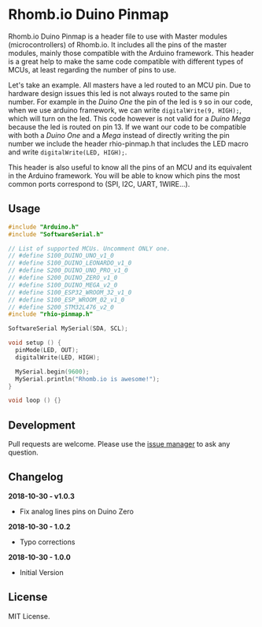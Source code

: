 # Rhomb.io Duino Pinmap

Rhomb.io Duino Pinmap is a header file to use with Master modules (microcontrollers) of Rhomb.io. It includes all the pins of the master modules, mainly those compatible with the Arduino framework. This header is a great help to make the same code compatible with different types of MCUs, at least regarding the number of pins to use.

Let's take an example. All masters have a led routed to an MCU pin. Due to hardware design issues this led is not always routed to the same pin number.  For example in the _Duino One_ the pin of the led is `9` so in our code, when we use arduino framework, we can write `digitalWrite(9, HIGH);`, which will turn on the led. This code however is not valid for a _Duino Mega_ because the led is routed on pin 13. If we want our code to be compatible with both a _Duino One_ and a _Mega_ instead of directly writing the pin number we include the header rhio-pinmap.h that includes the LED macro and write `digitalWrite(LED, HIGH);`.

This header is also useful to know all the pins of an MCU and its equivalent in the Arduino framework. You will be able to know which pins the most common ports correspond to (SPI, I2C, UART, 1WIRE...).

## Usage
```C
#include "Arduino.h"
#include "SoftwareSerial.h"

// List of supported MCUs. Uncomment ONLY one.
// #define S100_DUINO_UNO_v1_0
// #define S100_DUINO_LEONARDO_v1_0
// #define S200_DUINO_UNO_PRO_v1_0
// #define S200_DUINO_ZERO_v1_0
// #define S100_DUINO_MEGA_v2_0
// #define S100_ESP32_WROOM_32_v1_0
// #define S100_ESP_WROOM_02_v1_0
// #define S200_STM32L476_v2_0
#include "rhio-pinmap.h"

SoftwareSerial MySerial(SDA, SCL);

void setup () {
  pinMode(LED, OUT);
  digitalWrite(LED, HIGH);

  MySerial.begin(9600);
  MySerial.println("Rhomb.io is awesome!");
}

void loop () {}
```

## Development
Pull requests are welcome. Please use the [issue manager](https://github.com/Rhomb-io/rhio-pinmap/issues) to ask any question.

## Changelog
**2018-10-30 - v1.0.3**
* Fix analog lines pins on Duino Zero

**2018-10-30 - 1.0.2**
* Typo corrections

**2018-10-30 - 1.0.0**
* Initial Version

## License
MIT License.
